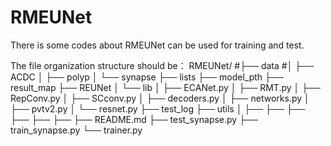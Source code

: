 # RMEUNet
There is some codes about RMEUNet can be used for training and test.


The file organization structure should be：
RMEUNet/
#├── data
#│   ├── ACDC
│   ├── polyp
│   └── synapse
├── lists
├── model_pth
├── result_map
├── REUNet
│   └── lib
│       ├── ECANet.py
│       ├── RMT.py
│       ├── RepConv.py
│       ├── SCconv.py
│       ├── decoders.py
│       ├── networks.py
│       ├── pvtv2.py
│       └── resnet.py
├── test_log 
├── utils
│   ├──
    ├──
    ├──
    ├──
    ├──
    ├──
├── README.md
├── test_synapse.py
├── train_synapse.py
└── trainer.py
